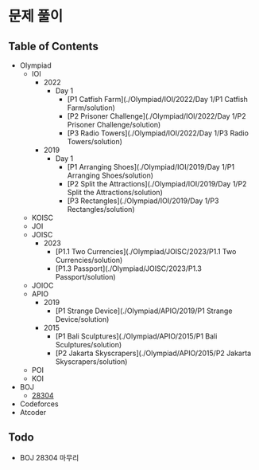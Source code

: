 # 문제 풀이

## Table of Contents
- Olympiad
    - IOI
        - 2022
            - Day 1
                - [P1 Catfish Farm](./Olympiad/IOI/2022/Day 1/P1 Catfish Farm/solution)
                - [P2 Prisoner Challenge](./Olympiad/IOI/2022/Day 1/P2 Prisoner Challenge/solution)
                - [P3 Radio Towers](./Olympiad/IOI/2022/Day 1/P3 Radio Towers/solution)
        - 2019
            - Day 1
                - [P1 Arranging Shoes](./Olympiad/IOI/2019/Day 1/P1 Arranging Shoes/solution)
                - [P2 Split the Attractions](./Olympiad/IOI/2019/Day 1/P2 Split the Attractions/solution)
                - [P3 Rectangles](./Olympiad/IOI/2019/Day 1/P3 Rectangles/solution)
    - KOISC
    - JOI
    - JOISC
        - 2023
            - [P1.1 Two Currencies](./Olympiad/JOISC/2023/P1.1 Two Currencies/solution)
            - [P1.3 Passport](./Olympiad/JOISC/2023/P1.3 Passport/solution)
    - JOIOC
    - APIO
        - 2019
            - [P1 Strange Device](./Olympiad/APIO/2019/P1 Strange Device/solution)
        - 2015
            - [P1 Bali Sculptures](./Olympiad/APIO/2015/P1 Bali Sculptures/solution)
            - [P2 Jakarta Skyscrapers](./Olympiad/APIO/2015/P2 Jakarta Skyscrapers/solution)
    - POI
    - KOI
- BOJ
    - [28304](./BOJ/28304/solution)
- Codeforces
- Atcoder

## Todo

- BOJ 28304 마무리